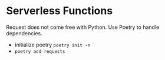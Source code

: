 # Serverless Functions

Request does not come free with Python. Use Poetry to handle dependencies.

- initialize poetry `poetry init -n`
- `poetry add requests`